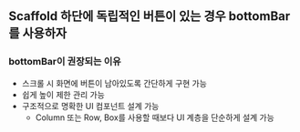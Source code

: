 ## Scaffold 하단에 독립적인 버튼이 있는 경우 bottomBar를 사용하자
### bottomBar이 권장되는 이유
- 스크롤 시 화면에 버튼이 남아있도록 간단하게 구현 가능
- 쉽게 높이 제한 관리 가능
- 구조적으로 명확한 UI 컴포넌트 설계 가능
  - Column 또는 Row, Box를 사용할 때보다 UI 계층을 단순하게 설계 가능
